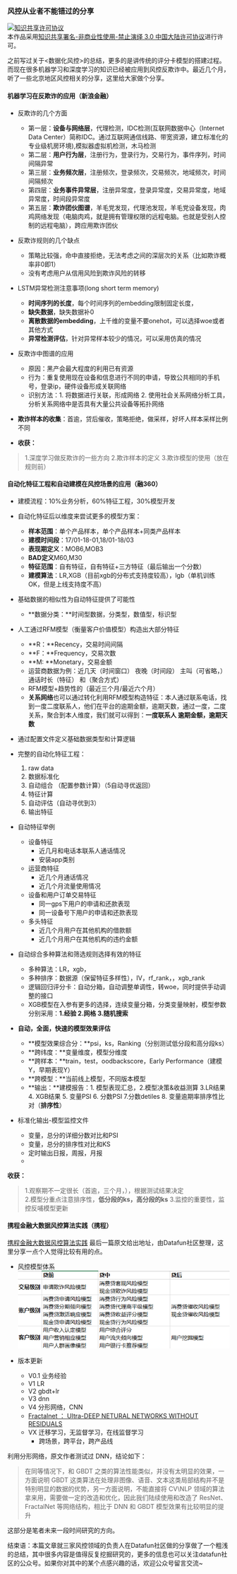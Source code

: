 
### 风控从业者不能错过的分享

<a rel="license" href="http://creativecommons.org/licenses/by-nc-nd/3.0/cn/"><img alt="知识共享许可协议" style="border-width:0" src="https://i.creativecommons.org/l/by-nc-nd/3.0/cn/88x31.png" /></a><br />本作品采用<a rel="license" href="http://creativecommons.org/licenses/by-nc-nd/3.0/cn/">知识共享署名-非商业性使用-禁止演绎 3.0 中国大陆许可协议</a>进行许可。

之前写过关于<数据化风控>的总结，更多的是讲传统的评分卡模型的搭建过程。而现在很多机器学习和深度学习的知识已经被应用到风控反欺诈中。最近几个月，听了一些北京地区风控相关的分享，这里给大家做个分享。


#### 机器学习在反欺诈的应用（新浪金融）
- 反欺诈的几个方面
  - 第一层：**设备与网络层**，代理检测，IDC检测(互联网数据中心（Internet Data Center）简称IDC。通过互联网通信线路、带宽资源，建立标准化的专业级机房环境),模拟器虚拟机检测，木马检测
  - 第二层：**用户行为层**，注册行为，登录行为，交易行为，事件序列，时间间隔异常
  - 第三层：**业务频次层**，注册频次，登录频次，交易频次，地域频次，时间间隔频次
  - 第四层：**业务事件异常层**，注册异常度，登录异常度，交易异常度，地域异常度，时间段异常度
  - 第五层：**欺诈团伙图谱**，羊毛党发现，代理池发现，羊毛党设备发现，肉鸡网络发现（电脑肉鸡，就是拥有管理权限的远程电脑。也就是受别人控制的远程电脑），跨应用欺诈团伙
- 反欺诈规则的几个缺点
  -  策略比较强，命中直接拒绝，无法考虑之间的深层次的关系（比如欺诈概率非0即1）
  -  没有考虑用户从信用风险到欺诈风险的转移

- LSTM异常检测注意事项(long short term memory)
  - **时间序列的长度**，每个时间序列的embedding限制固定长度，
  - **缺失数据**，缺失数据补0
  - **离散数据的embedding**，上千维的变量不要onehot，可以选择woe或者其他方式
  - **异常检测评估**，针对异常样本较少的情况，可以采用仿真的情况
- 反欺诈中图谱的应用
  - 原因：黑产会最大程度的利用已有资源
  - 行为：重复使用现在设备和信息进行不同的申请，导致公共相同的手机号，登录ip，硬件设备形成关联网络
  - 识别方法：1. 将数据进行关联，形成网络 2. 使用社会关系网络分析工具，分析关系网络中是否具有大量公共设备等拓扑网络
- **欺诈样本的收集**：首逾，贷后催收，策略拒绝，做采样，好坏人样本采样比例不同
-  **收获：**
>1.深度学习做反欺诈的一些方向 
2.欺诈样本的定义 
3.欺诈模型的使用（放在规则前）

#### 自动化特征工程和自动建模在风控场景的应用（融360）
- 建模流程：10%业务分析，60%特征工程，30%模型开发
- 自动化特征后以维度来尝试更多的模型方案：
	- **样本范围**：单个产品样本，单个产品样本+同类产品样本
	- **建模时间段**：17/01-18-01,18/01-18/03
	- **表现期定义**：MOB6,MOB3
	- **BAD定义**M60,M30
	- **特征范围**：自有特征，自有特征+三方特征（最后输出一个分数）
	- **建模算法**：LR,XGB（目前xgb的分布式支持度较高），lgb（单机训练OK，但是上线支持度不高）

- 基础数据的相似性为自动特征提供了可能性
	- **数据分类：**时间型数据，分类型，数值型，标识型

- 人工通过RFM模型（衡量客户价值模型）构造出大部分特征
	- **R：**Recency，交易时间间隔
	- **F：**Frequency，交易次数
	- **M: **Monetary，交易金额
	- 运营商数据为例：近几天（时间窗口） 夜晚（时间段） 主叫（可省略，） 通话时长（特征） 和（聚合方式）
	- RFM模型+趋势性的（最近三个月/最近六个月）
	- **关系网络**也可以通过转化利用RFM模型构造特征：本人通过联系电话，找到一度二度联系人，他们在平台的逾期金额，逾期天数，通过一度，二度关系，聚合到本人维度，我们就可以得到：**一度联系人 逾期金额，逾期天数**

- 通过配置文件定义基础数据类型和计算逻辑
- 完整的自动化特征工程：
	1. raw data
	2. 数据标准化
	3. 自动组合 （配置参数计算）（5自动寻优返回）
	4. 特征计算
	5. 自动评估（自动寻优到3）
	6. 输出特征
- 自动特征举例
	- 设备特征
		- 近几月和电话本联系人通话情况
		- 安装app类别
	-  运营商特征
		-  近几个月通话情况
		-  近几个月流量使用情况
	- 设备和用户订单交易特征
		- 同一gps下用户的申请和还款表现
		- 同一设备号下用户的申请和还款表现
	- 多头特征
		- 近几个月用户在其他机构的借款额
		- 近几个月用户在其他机构的违约金额  
	 
- 自动综合多种算法和筛选规则选择有效的特征
	- 多种算法：LR，xgb，
	- 多种排序：数据源（保留特征多样性），IV，rf_rank，，xgb_rank 
	- 逻辑回归评分卡：自动分箱，自动调整单调性，转woe，同时提供手动调整的接口
	- XGB模型在入参有更多的选择，连续变量分箱，分类变量映射，模型参数分别采用：**1.经验 2.网格 3.随机搜索**

- **自动，全面，快速的模型效果评估**
	- **模型效果综合分：**psi，ks，Ranking（分别测试低分段和高分段ks）
	- **跨纬度：**变量维度，模型分维度
	- **跨样本：**train，test，oodbackscore，Early Performance（建模Y，早期表现Y）
	- **跨模型：**当前线上模型，不同版本模型
	- **输出：**建模报告：1. 模型表现汇总，2.模型决策&收益测算 3.LR结果 4. XGB结果 5. 变量PSI 6. 分数PSI 7.分数detiles 8. 变量逾期率排序性比对（**排序性**）

- 标准化输出-模型监控文件
	- 变量，总分的详细分数对比和PSI
	- 变量，总分的排序性对比和KS
	- 定时输出日报，周报，月报
	-  
**收获：** 
>1.观察期不一定很长（首逾，三个月，），根据测试结果决定  
>2.模型分重点注意排序性，**低分段的ks，高分段的ks**
>3.监控的重要性，监控反哺模型更新


#### 携程金融大数据风控算法实践（携程）
[携程金融大数据风控算法实践](https://www.infoq.cn/article/wxLR2fE5oTTD_geYTbAG)
最后一篇原文给出地址，由Datafun社区整理，这里分享一点个人觉得比较有用的点。
- 风控模型体系
![Alt text](./1558874167127.png)

- 版本更新
	- V0.1 业务经验 
	- V1 LR
	- V2 gbdt+lr
	- V3  dnn
	- V4 分形网络，CNN
	- [Fractalnet ： Ultra-DEEP NETURAL NETWORKS WITHOUT RESIDUALS](https://www.cnblogs.com/liaohuiqiang/p/9218445.html)
	- VX 迁移学习，无监督学习，在线监督学习
		- 跨场景，跨平台，跨产品线

利用分形网络，原文作者测试过 DNN，结论如下：
>在同等情况下，和 GBDT 之类的算法性能类似，并没有太明显的效果，一方面说明 GBDT 这类算法在处理非图像、语音、文本这类局部结构并不是特别明显的数据的优势，另一方面说明，不能直接将 CV\NLP 领域的算法拿来用，需要做一定的改造和优化，因此我们陆续使用和改造了 ResNet、FractalNet 等网络结构，相比于 DNN 和 GBDT 模型效果有比较明显的提升

这部分是笔者未来一段时间研究的方向。

结束语：本篇文章就三家风控领域的负责人在Datafun社区做的分享做了一个粗浅的总结，其中很多内容是值得反复挖掘研究的，更多的信息也可以关注datafun社区的公众号。如果你对其中的某个点感兴趣的话，欢迎公众号留言交流~